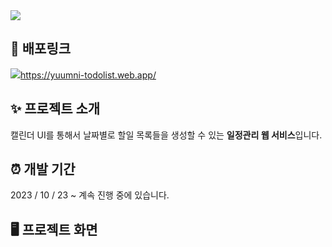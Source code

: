 <img src="https://capsule-render.vercel.app/api?type=waving&height=200&section=header&text=윰니의%20투두리스트&fontSize=35fontColor=ffffff&fontAlign=10&color=timeGradient" />

## 🔗 배포링크

<a href="https://yuumni-todolist.web.app/"><img src="public/favicon.ico" />https://yuumni-todolist.web.app/</a>

## ✨ 프로젝트 소개

캘린더 UI를 통해서 날짜별로 할일 목록들을 생성할 수 있는 **일정관리 웹 서비스**입니다.

## ⏰ 개발 기간

2023 / 10 / 23 ~ 계속 진행 중에 있습니다.

## 🖥️ 프로젝트 화면
